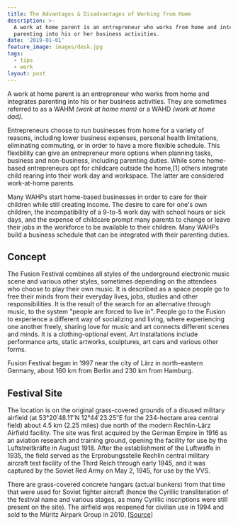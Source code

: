 ```yaml
---
title: The Advantages & Disadvantages of Working from Home
description: >-
  A work at home parent is an entrepreneur who works from home and integrates
  parenting into his or her business activities.
date: '2019-01-01'
feature_image: images/desk.jpg
tags:
  - tips
  - work
layout: post
---
```


A work at home parent is an entrepreneur who works from home and integrates parenting into his or her business activities. They are sometimes referred to as a WAHM *(work at home mom)* or a WAHD *(work at home dad)*.

Entrepreneurs choose to run businesses from home for a variety of reasons, including lower business expenses, personal health limitations, eliminating commuting, or in order to have a more flexible schedule. This flexibility can give an entrepreneur more options when planning tasks, business and non-business, including parenting duties. While some home-based entrepreneurs opt for childcare outside the home,[1] others integrate child rearing into their work day and workspace. The latter are considered work-at-home parents.

<!--more-->

Many WAHPs start home-based businesses in order to care for their children while still creating income. The desire to care for one's own children, the incompatibility of a 9-to-5 work day with school hours or sick days, and the expense of childcare prompt many parents to change or leave their jobs in the workforce to be available to their children. Many WAHPs build a business schedule that can be integrated with their parenting duties.

## Concept

The Fusion Festival combines all styles of the underground electronic music scene and various other styles, sometimes depending on the attendees who choose to play their own music. It is described as a space people go to free their minds from their everyday lives, jobs, studies and other responsibilities. It is the result of the search for an alternative through music, to the system "people are forced to live in". People go to the Fusion to experience a different way of socializing and living, where experiencing one another freely, sharing love for music and art connects different scenes and minds. It is a clothing-optional event. Art installations include performance arts, static artworks, sculptures, art cars and various other forms.

Fusion Festival began in 1997 near the city of Lärz in north-eastern Germany, about 160 km from Berlin and 230 km from Hamburg.

## Festival Site

The location is on the original grass-covered grounds of a disused military airfield (at 53°20′48.11″N 12°44′23.25″E for the 234-hectare area central field) about 4.5 km (2.25 miles) due north of the modern Rechlin-Lärz Airfield facility. The site was first acquired by the German Empire in 1916 as an aviation research and training ground, opening the facility for use by the Luftstreitkräfte in August 1918. After the establishment of the Luftwaffe in 1935, the field served as the Erprobungsstelle Rechlin central military aircraft test facility of the Third Reich through early 1945, and it was captured by the Soviet Red Army on May 2, 1945, for use by the VVS. 

There are grass-covered concrete hangars (actual bunkers) from that time that were used for Soviet fighter aircraft (hence the Cyrillic transliteration of the festival name and various stages, as many Cyrillic inscriptions were still present on the site). The airfield was reopened for civilian use in 1994 and sold to the Müritz Airpark Group in 2010. [[Source](https://en.wikipedia.org/wiki/Fusion_Festival)]
